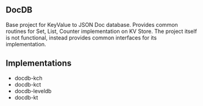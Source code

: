 ## DocDB
Base project for KeyValue to JSON Doc database. Provides common routines for Set, List, Counter implementation on KV Store. The project itself is not functional, instead provides common
interfaces for its implementation.

## Implementations
- docdb-kch
- docdb-kct
- docdb-leveldb
- docdb-kt

